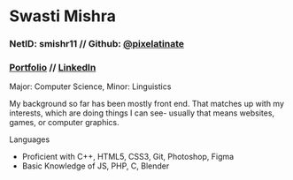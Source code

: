 # Swasti Mishra

### NetID: smishr11 // Github: [@pixelatinate](github.com/pixelatinate)
### [Portfolio](swasti-mishra.com) // [LinkedIn](linkedin.com/in/swasti-mishra/)

Major: Computer Science, Minor: Linguistics

My background so far has been mostly front end. That matches up with my interests, which are doing things I can see- usually that means websites, games, or computer graphics.

Languages

- Proficient with C++, HTML5, CSS3, Git, Photoshop, Figma
- Basic Knowledge of JS, PHP, C, Blender